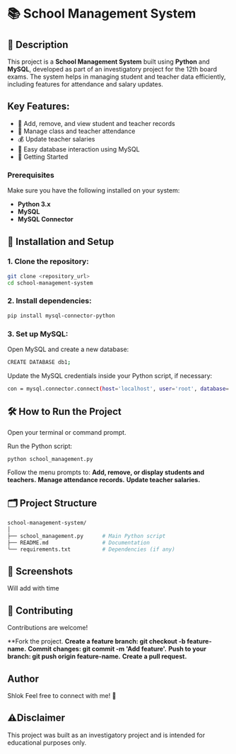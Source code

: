 # 📚 School Management System

## 📖 Description
This project is a **School Management System** built using **Python** and **MySQL**, developed as part of an investigatory project for the 12th board exams. The system helps in managing student and teacher data efficiently, including features for attendance and salary updates.

## Key Features:
- 📝 Add, remove, and view student and teacher records
- 📅 Manage class and teacher attendance
- 💰 Update teacher salaries
- 📂 Easy database interaction using MySQL
- 🚀 Getting Started
### Prerequisites
Make sure you have the following installed on your system:

- **Python 3.x**
- **MySQL**
- **MySQL Connector**

## 🔧 Installation and Setup
### 1. Clone the repository:

```bash
git clone <repository_url>
cd school-management-system
```
### 2. Install dependencies:

```bash
pip install mysql-connector-python
```
### 3. Set up MySQL:

Open MySQL and create a new database:
```bash
CREATE DATABASE db1;
```
Update the MySQL credentials inside your Python script, if necessary:
```bash
con = mysql.connector.connect(host='localhost', user='root', database='db1', password='System')
```
## 🛠️ How to Run the Project
Open your terminal or command prompt.

Run the Python script:

```bash
python school_management.py
```
Follow the menu prompts to:
**Add, remove, or display students and teachers.**
**Manage attendance records.**
**Update teacher salaries.**

## 🗂️ Project Structure
```bash
school-management-system/
│
├── school_management.py      # Main Python script
├── README.md                 # Documentation
└── requirements.txt          # Dependencies (if any)
```
## 📸 Screenshots
Will add with time

## 🤝 Contributing
Contributions are welcome!

**Fork the project.
**Create a feature branch: git checkout -b feature-name.**
**Commit changes: git commit -m 'Add feature'.**
**Push to your branch: git push origin feature-name.**
**Create a pull request.**

## Author
Shlok
Feel free to connect with me! 🚀

## ⚠️Disclaimer
This project was built as an investigatory project and is intended for educational purposes only.
